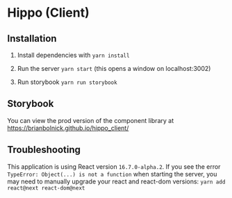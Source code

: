 # Hippo (Client)


## Installation
1. Install dependencies with `yarn install`

2. Run the server `yarn start` (this opens a window on localhost:3002)

3. Run storybook `yarn run storybook`

## Storybook
You can view the prod version of the component library at https://brianbolnick.github.io/hippo_client/

## Troubleshooting
This application is using React version `16.7.0-alpha.2`. If you see the error `TypeError: Object(...) is not a function` when starting the server, you may need to manually upgrade your react and react-dom versions: `yarn add react@next react-dom@next`
